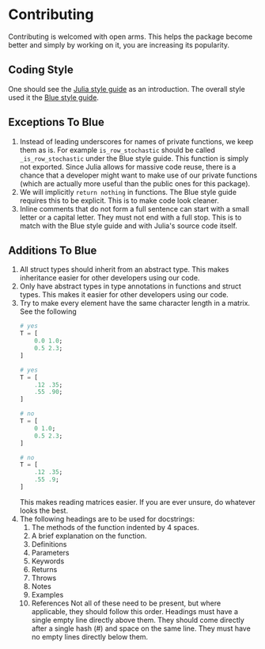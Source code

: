 # Contributing

Contributing is welcomed with open arms. This helps the package become better and simply by working on it, you are increasing its popularity.

## Coding Style

One should see the [Julia style guide](https://docs.julialang.org/en/v1/manual/style-guide/) as an introduction.
The overall style used it the [Blue style guide](https://github.com/invenia/BlueStyle).

## Exceptions To Blue

1. Instead of leading underscores for names of private functions, we keep them as is. For example `is_row_stochastic` should be called `_is_row_stochastic` under the Blue style guide. This function is simply not exported. Since Julia allows for massive code reuse, there is a chance that a developer might want to make use of our private functions (which are actually more useful than the public ones for this package).
2. We will implicitly `return nothing` in functions. The Blue style guide requires this to be explicit. This is to make code look cleaner.
3. Inline comments that do not form a full sentence can start with a small letter or a capital letter. They must not end with a full stop. This is to match with the Blue style guide and with Julia's source code itself.

## Additions To Blue

1. All struct types should inherit from an abstract type. This makes inheritance easier for other developers using our code.
2. Only have abstract types in type annotations in functions and struct types. This makes it easier for other developers using our code.
3. Try to make every element have the same character length in a matrix.
   See the following
   ```julia
   # yes
   T = [
       0.0 1.0;
       0.5 2.3;
   ]

   # yes
   T = [
       .12 .35;
       .55 .90;
   ]

   # no
   T = [
       0 1.0;
       0.5 2.3;
   ]

   # no
   T = [
       .12 .35;
       .55 .9;
   ]
   ```
   This makes reading matrices easier. If you are ever unsure, do whatever looks the best.
4. The following headings are to be used for docstrings:
   1. The methods of the function indented by 4 spaces.
   2. A brief explanation on the function.
   3. Definitions
   4. Parameters
   5. Keywords
   6. Returns
   7. Throws
   8. Notes
   9. Examples
   10. References
   Not all of these need to be present, but where applicable, they should follow this order. Headings must have a single empty line directly above them. They should come directly after a single hash (#) and space on the same line. They must have no empty lines directly below them.
